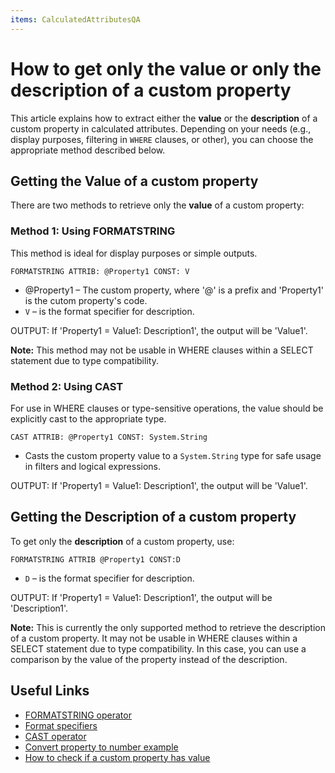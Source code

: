 ```yaml
---
items: CalculatedAttributesQA
---
```


# How to get only the value or only the description of a custom property

This article explains how to extract either the **value** or the **description** of a custom property in calculated attributes. Depending on your needs (e.g., display purposes, filtering in `WHERE` clauses, or other), you can choose the appropriate method described below.


## Getting the Value of a custom property

There are two methods to retrieve only the **value** of a custom property:

### Method 1: Using FORMATSTRING

This method is ideal for display purposes or simple outputs.

```
FORMATSTRING ATTRIB: @Property1 CONST: V
```

- @Property1 – The custom property, where '@' is a prefix and 'Property1' is the cutom property's code.
- `V` – is the format specifier for description.

OUTPUT:
If 'Property1 = Value1: Description1', the output will be 'Value1'.

**Note:** This method may not be usable in WHERE clauses within a SELECT statement due to type compatibility. 

### Method 2: Using CAST

For use in WHERE clauses or type-sensitive operations, the value should be explicitly cast to the appropriate type.
```
CAST ATTRIB: @Property1 CONST: System.String
```

- Casts the custom property value to a `System.String` type for safe usage in filters and logical expressions.

OUTPUT:
If 'Property1 = Value1: Description1', the output will be 'Value1'.

## Getting the Description of a custom property

To get only the **description** of a custom property, use:
```
FORMATSTRING ATTRIB @Property1 CONST:D
```

- `D` – is the format specifier for description.

OUTPUT:
If 'Property1 = Value1: Description1', the output will be 'Description1'.

**Note:** This is currently the only supported method to retrieve the description of a custom property. It may not be usable in WHERE clauses within a SELECT statement due to type compatibility. In this case, you can use a comparison by the value of the property instead of the description. 

## Useful Links

- [FORMATSTRING operator](../operators/formatstring.md)
- [Format specifiers](../../string-interpolation/format-specifiers.md)
- [CAST operator](../operators/cast.md)
- [Convert property to number еxample](../examples/convert-property-to-number.md)
- [How to check if a custom property has value](../QA/How-to-check-if-a-custom-property-has-value.md)
